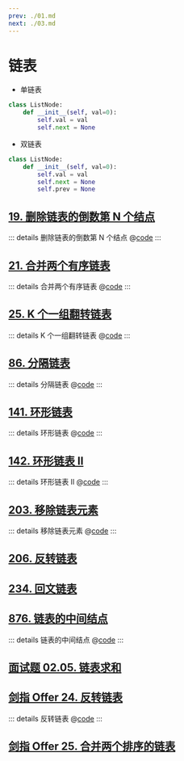 ```yaml
---
prev: ./01.md
next: ./03.md
---
```


# 链表

- 单链表

```py
class ListNode:
    def __init__(self, val=0):
        self.val = val
        self.next = None
```

- 双链表

```py
class ListNode:
    def __init__(self, val=0):
        self.val = val
        self.next = None
        self.prev = None
```

## [19. 删除链表的倒数第 N 个结点](https://leetcode.cn/problems/remove-nth-node-from-end-of-list/)

::: details 删除链表的倒数第 N 个结点
@[code](./list/removeNthFromEnd.py)
:::

## [21. 合并两个有序链表](https://leetcode.cn/problems/merge-two-sorted-lists/)

::: details 合并两个有序链表
@[code](./list/mergeTwoLists.py)
:::

## [25. K 个一组翻转链表](https://leetcode.cn/problems/reverse-nodes-in-k-group/)

::: details K 个一组翻转链表
@[code](./list/reverseKGroup.py)
:::

## [86. 分隔链表](https://leetcode.cn/problems/partition-list/)

::: details 分隔链表
@[code](./list/partition.py)
:::

## [141. 环形链表](https://leetcode.cn/problems/linked-list-cycle/)

::: details 环形链表
@[code](./list/hasCycle.py)
:::

## [142. 环形链表 II](https://leetcode.cn/problems/linked-list-cycle-ii/)

::: details 环形链表 II
@[code](./list/detectCycle.py)
:::

## [203. 移除链表元素](https://leetcode.cn/problems/remove-linked-list-elements/)

::: details 移除链表元素
@[code](./list/removeElements.py)
:::

## [206. 反转链表](https://leetcode.cn/problems/reverse-linked-list/description/)

## [234. 回文链表](https://leetcode.cn/problems/palindrome-linked-list/)

## [876. 链表的中间结点](https://leetcode.cn/problems/middle-of-the-linked-list/)

::: details 链表的中间结点
@[code](./list/middleNode.py)
:::

## [面试题 02.05. 链表求和](https://leetcode.cn/problems/sum-lists-lcci/)

## [剑指 Offer 24. 反转链表](https://leetcode.cn/problems/fan-zhuan-lian-biao-lcof/description/)

::: details 反转链表
@[code](./list/reverseList.py)
:::

## [剑指 Offer 25. 合并两个排序的链表](https://leetcode.cn/problems/he-bing-liang-ge-pai-xu-de-lian-biao-lcof/)

